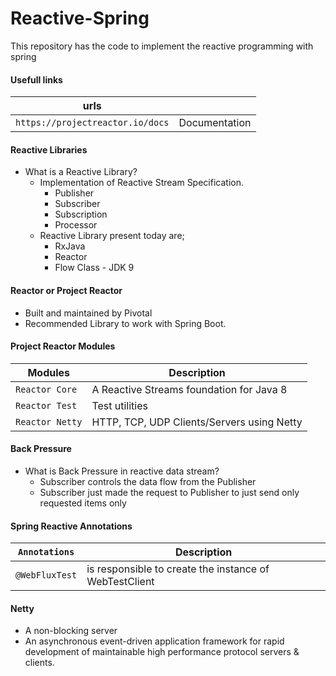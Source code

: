 # Reactive-Spring
This repository has the code to implement the reactive programming with spring

#### Usefull links
|urls||
|---|---|
|`https://projectreactor.io/docs`|Documentation|

#### Reactive Libraries
  - What is a Reactive Library?
    - Implementation of Reactive Stream Specification.
      - Publisher
      - Subscriber
      - Subscription
      - Processor
    - Reactive Library present today are;
      - RxJava
      - Reactor
      - Flow Class - JDK 9

#### Reactor or Project Reactor
  - Built and maintained by Pivotal
  - Recommended Library to work with Spring Boot.

#### Project Reactor Modules
|Modules|Description|
|---|---|
|`Reactor Core`|A Reactive Streams foundation for Java 8|
|`Reactor Test`|Test utilities|
|`Reactor Netty`|HTTP, TCP, UDP Clients/Servers using Netty|

#### Back Pressure
- What is Back Pressure in reactive data stream?
  - Subscriber controls the data flow from the Publisher
  - Subscriber just made the request to Publisher to just send only requested items only

#### Spring Reactive Annotations
|`Annotations`|Description|
|---|---|
|`@WebFluxTest`|is responsible to create the instance of WebTestClient|
#### Netty
- A non-blocking server
- An asynchronous event-driven application framework for rapid development of maintainable high performance protocol servers & clients.
